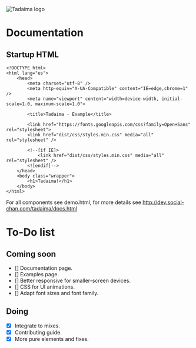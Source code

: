 ![Tadaima logo](http://devs.social-chan.com/tadaima/tadaima_logo.png)

# Documentation

## Startup HTML
```
<!DOCTYPE html>
<html lang="es">
	<head>
		<meta charset="utf-8" />
		<meta http-equiv="X-UA-Compatible" content="IE=edge,chrome=1" />
		<meta name="viewport" content="width=device-width, initial-scale=1.0, maximum-scale=1.0">

		<title>Tadaima - Example</title>

		<link href="https://fonts.googleapis.com/css?family=Open+Sans" rel="stylesheet">
		<link href="dist/css/styles.min.css" media="all" rel="stylesheet" />

		<!--[if IE]>
			<link href="dist/css/styles.min.css" media="all" rel="stylesheet" />
		<![endif]-->
	</head>
	<body class="wrapper">
        <h1>Tadaima!</h1>
    </body>
</html>
```

For all components see demo.html, for more details see http://dev.social-chan.com/tadaima/docs.html

# To-Do list

## Coming soon
- [] Documentation page.
- [] Examples page.
- [] Better responsive for smaller-screen devices.
- [] CSS for UI animations.
- [] Adapt font sizes and font family.

## Doing
- [x] Integrate to mixes.
- [x] Contributing guide.
- [x] More pure elements and fixes.

